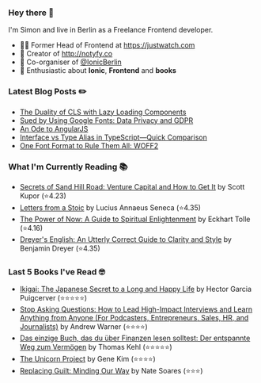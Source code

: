 ### Hey there 👋

I'm Simon and live in Berlin as a Freelance Frontend developer.

* 👨‍💻 Former Head of Frontend at https://justwatch.com
* 🔔 Creator of http://notyfy.co
* 📅 Co-organiser of [@IonicBerlin](https://twitter.com/IonicBerlin)
* 🥰 Enthusiastic about **Ionic**, **Frontend** and **books**

### Latest Blog Posts ✏️
<!-- BLOG-POST-LIST:START -->
- [The Duality of CLS with Lazy Loading Components](https://wicki.io/posts/2022-03-cls-with-lazy-loading-components/)
- [Sued by Using Google Fonts: Data Privacy and GDPR](https://wicki.io/posts/2022-02-goodbye-google-fonts-data-privacy-gdpr/)
- [An Ode to AngularJS](https://wicki.io/posts/2022-01-an-ode-to-angularjs/)
- [Interface vs Type Alias in TypeScript—Quick Comparison](https://wicki.io/posts/2022-01-quick-comparison-interface-vs-type-alias/)
- [One Font Format to Rule Them All: WOFF2](https://wicki.io/posts/2021-11-woff2-one-font-format-to-rule-them-all/)
<!-- BLOG-POST-LIST:END -->

### What I'm Currently Reading 📚
<!-- GOODREADS-LIST:START -->
- [Secrets of Sand Hill Road: Venture Capital and How to Get It](https://www.goodreads.com/review/show/4717740217?utm_medium=api&utm_source=rss) by Scott Kupor (⭐️4.23)
- [Letters from a Stoic](https://www.goodreads.com/review/show/3972433721?utm_medium=api&utm_source=rss) by Lucius Annaeus Seneca (⭐️4.35)
- [The Power of Now: A Guide to Spiritual Enlightenment](https://www.goodreads.com/review/show/3578941359?utm_medium=api&utm_source=rss) by Eckhart Tolle (⭐️4.16)
- [Dreyer's English: An Utterly Correct Guide to Clarity and Style](https://www.goodreads.com/review/show/2926200854?utm_medium=api&utm_source=rss) by Benjamin Dreyer (⭐️4.35)
<!-- GOODREADS-LIST:END -->

### Last 5 Books I've Read 🤓
<!-- GOODREADS-READ-LIST:START -->
- [Ikigai: The Japanese Secret to a Long and Happy Life](https://www.goodreads.com/review/show/4457713693?utm_medium=api&utm_source=rss) by Hector Garcia Puigcerver (⭐⭐⭐⭐⭐)
- [Stop Asking Questions: How to Lead High-Impact Interviews and Learn Anything from Anyone (For Podcasters, Entrepreneurs, Sales, HR, and Journalists)](https://www.goodreads.com/review/show/4525495127?utm_medium=api&utm_source=rss) by Andrew Warner (⭐⭐⭐⭐)
- [Das einzige Buch, das du über Finanzen lesen solltest: Der entspannte Weg zum Vermögen](https://www.goodreads.com/review/show/4627249689?utm_medium=api&utm_source=rss) by Thomas Kehl (⭐⭐⭐⭐⭐)
- [The Unicorn Project](https://www.goodreads.com/review/show/4113792468?utm_medium=api&utm_source=rss) by Gene Kim (⭐⭐⭐⭐)
- [Replacing Guilt: Minding Our Way](https://www.goodreads.com/review/show/4222082559?utm_medium=api&utm_source=rss) by Nate Soares (⭐⭐⭐)
<!-- GOODREADS-READ-LIST:END -->

